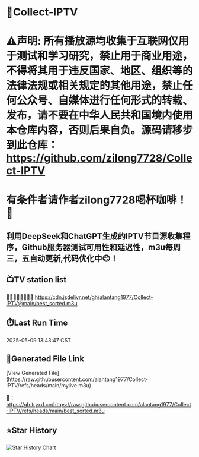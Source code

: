 # 📡Collect-IPTV
# ⚠️声明: 所有播放源均收集于互联网仅用于测试和学习研究，禁止用于商业用途，不得将其用于违反国家、地区、组织等的法律法规或相关规定的其他用途，禁止任何公众号、自媒体进行任何形式的转载、发布，请不要在中华人民共和国境内使用本仓库内容，否则后果自负。源码请移步到此仓库：https://github.com/zilong7728/Collect-IPTV
# 有条件者请作者zilong7728喝杯咖啡！🍵

## 利用DeepSeek和ChatGPT生成的IPTV节目源收集程序，Github服务器测试可用性和延迟性，m3u每周三，五自动更新,代码优化中😊！
## 📺️TV station list
🚜🧧🧧🧧🧧🧧🧧🚕
https://cdn.jsdelivr.net/gh/alantang1977/Collect-IPTV@main/best_sorted.m3u
## ⏱️Last Run Time
<!-- Last Run Time --> 2025-05-09 13:43:47 CST
## 🔗Generated File Link
<!-- Generated File Link --> [View Generated File](https://raw.githubusercontent.com/alantang1977/Collect-IPTV/refs/heads/main/mylive.m3u)

🍵：https://gh.tryxd.cn/https://raw.githubusercontent.com/alantang1977/Collect-IPTV/refs/heads/main/best_sorted.m3u

## ⭐️Star History

[![Star History Chart](https://api.star-history.com/svg?repos=alantang1977/Collect-IPTV&type=Date)](https://star-history.com/#alantang1977/Collect-IPTV&Date)
